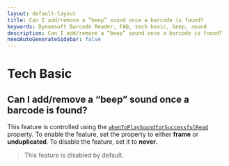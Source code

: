 ```yaml
---
layout: default-layout
title: Can I add/remove a “beep” sound once a barcode is found?
keywords: Dynamsoft Barcode Reader, FAQ, tech basic, beep, sound
description: Can I add/remove a “beep” sound once a barcode is found?
needAutoGenerateSidebar: false
---
```


# Tech Basic

## Can I add/remove a “beep” sound once a barcode is found?

This feature is controlled using the [`whenToPlaySoundforSuccessfulRead`](https://www.dynamsoft.com/barcode-reader/programming/javascript/api-reference/BarcodeScanner.html?ver=latest#whentoplaysoundforsuccessfulread) property. To enable the feature, set the property to either **frame** or **unduplicated**. To disable the feature, set it to **never**.

> This feature is disabled by default.
